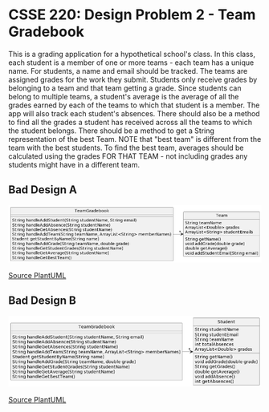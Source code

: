 # CSSE 220: Design Problem 2 - Team Gradebook
This is a grading application for a hypothetical school's class. In this class, each student is a member of one or more teams - each team has a unique name.  For students, a name and email should be tracked. The teams are assigned grades for the work they submit.  Students only receive grades by belonging to a team and that team getting a grade. Since students can belong to multiple teams, a student's average is the average of all the grades earned by each of the teams to which that student is a member. The app will also track each student's absences.  There should also be a method to find all the grades a student has received across all the teams to which the student belongs. There should be a method to get a String representation of the best Team. NOTE that "best team" is different from the team with the best students. To find the best team, averages should be calculated using the grades FOR THAT TEAM - not including grades any students might have in a different team.

## Bad Design A
<img src="DP2_A.png" alt="Bad Design A" width="800"/>

[Source PlantUML](http://www.plantuml.com/plantuml/uml/ZPF1JiCm38RFv2cidJO4F012qpQ1Ta5SnctQmLsi4fQaA7OdJMZlZf8seckBM4-j_SVs_pbTi62Gsbd51-E_CA03bfCbO0bcdp9xYypmJkZM0JKLLNM0xVOJZ_WetU33XMItWszriv5WV0aVwBMbfTORgJLvcRPnRZxVqD4Tj35oQEniU7HPCFazZHpjYzSahPZ_LQVISV2iZ9QQUPOXuEdLi3mrgJauSWM5cELK9TM4agHzNPrYBbVouyqIeM4tNTM59IXZTgQWVNg-SgDKWwz4SQI0vPNSLiIIQCpKkRFul_UTrfodxPdAyGx9v-HotjZaB1YYpcE-nCl0_GObIGBzo-bO6GsOuOwppD6CPEpyfjDsUdaXp-ho5xYVm-Hsal2e1NbTE_i3)

## Bad Design B
<img src="DP2_B.png" alt="Bad Design B" width="800"/>

[Source PlantUML](http://www.plantuml.com/plantuml/uml/ZPF1JiCm38RFz2cidHW27W2XQPj0ko0kupRju2vM24jI5BkJ9iIxewQ9khLbMavjVljtyltjd0M3rCuMl3V-6mCwO3bQ0fPWTb7PMMI63qAt2gYehAezR3PVUC0dETryF2lPRk6dk5bBC5x39tfbQQ7KMcf5NcxJFhUlx-Ze7j8UEJHsEcnTb4n-HoEj_U8LIIhcozNPkZbuhcokr9vd4G8UtmpBSolDm94hAJGgHvVe2PeaFIwFZPQT_FYmI6WuJLLrQGbqequBIAjthpmeUl2LA0uKK5_9RKaiaSQq-4t1fv7ZaISnXWrf3GVz8xqsIVUqJAJhCLv0Aa6RCytAIK0l4TwifSTzIqqIS-cm7YgZ07CM5z5hohGxAJTak6FMwRH9oHVHtQSP4P__LGypcDnDCl5YJbxLplu1)

